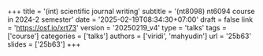 +++
title = '(int) scientific journal writing'
subtitle = '(nt8098) nt6094 course in 2024-2 semester'
date = '2025-02-19T08:34:30+07:00'
draft = false
link = 'https://osf.io/xrt73'
version = '20250219_v4'
type = 'talks'
tags = ['course']
categories = ['talks']
authors = ['viridi', 'mahyudin']
url = '25b63'
slides = ['25b63']
+++
